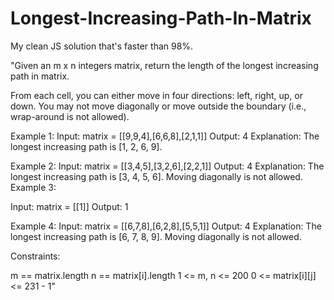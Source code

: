 # Longest-Increasing-Path-In-Matrix

My clean JS solution that's faster than 98%. 

"Given an m x n integers matrix, return the length of the longest increasing path in matrix.
 

From each cell, you can either move in four directions: left, right, up, or down. You may not move diagonally or move outside the boundary (i.e., wrap-around is not allowed).





Example 1:
Input: matrix = [[9,9,4],[6,6,8],[2,1,1]]
Output: 4
Explanation: The longest increasing path is [1, 2, 6, 9].



Example 2:
Input: matrix = [[3,4,5],[3,2,6],[2,2,1]]
Output: 4
Explanation: The longest increasing path is [3, 4, 5, 6]. Moving diagonally is not allowed.
Example 3:

Input: matrix = [[1]]
Output: 1
 
Example 4: Input: matrix = [[6,7,8],[6,2,8],[5,5,1]]
Output: 4
Explanation: The longest increasing path is [6, 7, 8, 9]. Moving diagonally is not allowed.



Constraints:

m == matrix.length
n == matrix[i].length
1 <= m, n <= 200
0 <= matrix[i][j] <= 231 - 1"



